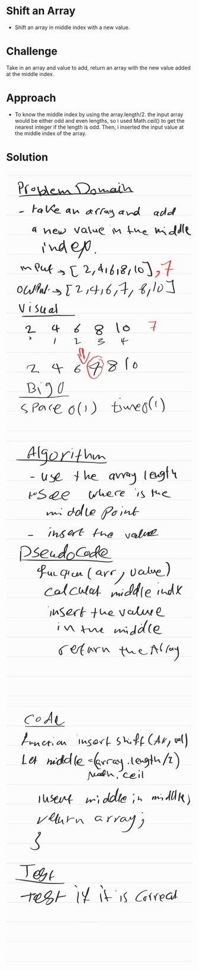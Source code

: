 # Shift an Array
* Shift an array in middle index with a new value.

# Challenge
Take in an array and value to  add, return an array with the new value added at the middle index.

# Approach 
* To know the middle index by using the array.length/2. the input array would be either odd and even lengths, so i used Math.ceil() to get the nearest integer if the length is odd. Then, i inserted the input value at the middle index of the array.

# Solution

![image](/Shift_1.jpg)
![image](/Shift_2.jpg)
![image](/Shift_3.jpg)